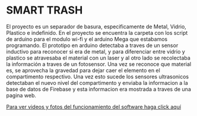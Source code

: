 # SMART TRASH
El proyecto es un separador de basura, especificamente de Metal, Vidrio, Plastico e indefinido. En el proyecto se encuentra la carpeta con los script de arduino para el modulo wi-fi y el arduino Mega que estabamos programando. El prototipo en arduino detectaba a traves de un sensor inductivo para reconocer si era de metal, y para diferenciar entre vidrio y plastico se atravesaba el material con un laser y al otro lado se recolectaba la información a traves de un fotosensor. Una vez se reconoce que material es, se aprovecha la gravedad para dejar caer el elemento en el compartimento respectivo. Una vez esto sucede los sensores ultrasonicos detectaban el nuevo nivel del compartimento y enviaba la informacion a la base de datos de Firebase y esta informacion era mostrada a traves de una pagina web.

[Para ver videos y fotos del funcionamiento del software haga click aquí](https://drive.google.com/drive/folders/1thZen1BK5-ASpwh_IZ63OwSr9UCuP0Io?usp=sharing)
